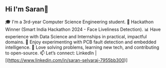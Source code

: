## Hi I'm Saran👋

🎓 I'm a 3rd-year Computer Science Engineering student.
🧠 Hackathon Winner (Smart India Hackathon 2024 - Face Liveliness Detection).
📊 Have experience with Data Science and Internships in practical, impactful domains.
🧪 Enjoy experimenting with PCB fault detection and embedded intelligence.
🧩 Love solving problems, learning new tech, and contributing to open-source.
📫 Let’s connect: LinkedIn | [(https://www.linkedin.com/in/saran-selvaraj-7955bb300)]
